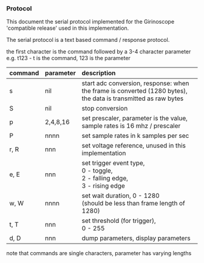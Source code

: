 ### Protocol

This document the serial protocol implemented for the Girinoscope 'compatible release'  used in this implementation.

The serial protocol is a text based command / response protocol.

the first character is the command followed by a 3-4 character parameter
e.g. t123 - t is the command, 123 is the parameter

| command | parameter | description                    
| ------- | :-------- | :---------------------------------------------------
| s       |  nil      | start adc conversion, response: when the frame is converted (1280 bytes), the data is transmitted as raw bytes 
| S       |  nil      | stop conversion
| p       | 2,4,8,16  | set prescaler, parameter is the value, sample rates is 16 mhz / prescaler
| P       | nnnn      | set sample rates in k samples per sec
| r, R    |  nnn      | set voltage reference, unused in this implementation
| e, E    |  nnn      | set trigger event type,<br>0 - toggle,<br>2 - falling edge,<br>3 - rising edge        
| w, W    | nnnn      | set wait duration, 0 - 1280<br>(should be less than frame length of 1280)
| t, T    |  nnn      | set threshold (for trigger),<br>0 - 255
| d, D    |  nnn      | dump parameters, display parameters 

note that commands are single characters, parameter has varying lengths
